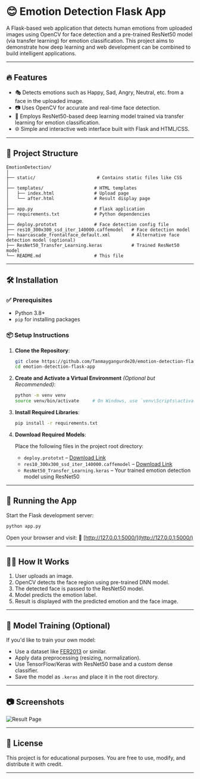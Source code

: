 

# 😊 Emotion Detection Flask App

A Flask-based web application that detects human emotions from uploaded images using OpenCV for face detection and a pre-trained ResNet50 model (via transfer learning) for emotion classification. This project aims to demonstrate how deep learning and web development can be combined to build intelligent applications.

---

## 🔥 Features

* 🎭 Detects emotions such as Happy, Sad, Angry, Neutral, etc. from a face in the uploaded image.
* 📷 Uses OpenCV for accurate and real-time face detection.
* 🤖 Employs ResNet50-based deep learning model trained via transfer learning for emotion classification.
* 🌐 Simple and interactive web interface built with Flask and HTML/CSS.

---

## 📁 Project Structure

```
EmotionDetection/
│
├── static/                       # Contains static files like CSS
│
├── templates/                   # HTML templates
│   ├── index.html               # Upload page
│   └── after.html               # Result display page
│
├── app.py                       # Flask application
├── requirements.txt             # Python dependencies
│
├── deploy.prototxt              # Face detection config file
├── res10_300x300_ssd_iter_140000.caffemodel   # Face detection model
├── haarcascade_frontalface_default.xml        # Alternative face detection model (optional)
├── ResNet50_Transfer_Learning.keras           # Trained ResNet50 model
└── README.md                    # This file
```

---

## 🛠️ Installation

### ✅ Prerequisites

* Python 3.8+
* `pip` for installing packages

### 📦 Setup Instructions

1. **Clone the Repository**:

   ```bash
   git clone https://github.com/Tanmaygangurde20/emotion-detection-flask-app.git
   cd emotion-detection-flask-app
   ```

2. **Create and Activate a Virtual Environment** *(Optional but Recommended)*:

   ```bash
   python -m venv venv
   source venv/bin/activate     # On Windows, use `venv\Scripts\activate`
   ```

3. **Install Required Libraries**:

   ```bash
   pip install -r requirements.txt
   ```

4. **Download Required Models**:

   Place the following files in the project root directory:

   * `deploy.prototxt` – [Download Link](https://github.com/opencv/opencv/blob/master/samples/dnn/face_detector/deploy.prototxt)
   * `res10_300x300_ssd_iter_140000.caffemodel` – [Download Link](https://github.com/opencv/opencv/blob/master/samples/dnn/face_detector/res10_300x300_ssd_iter_140000.caffemodel)
   * `ResNet50_Transfer_Learning.keras` – Your trained emotion detection model using ResNet50

---

## 🚀 Running the App

Start the Flask development server:

```bash
python app.py
```

Open your browser and visit:
📍 [http://127.0.0.1:5000/](http://127.0.0.1:5000/)

---

## 👨‍🔬 How It Works

1. User uploads an image.
2. OpenCV detects the face region using pre-trained DNN model.
3. The detected face is passed to the ResNet50 model.
4. Model predicts the emotion label.
5. Result is displayed with the predicted emotion and the face image.

---

## 🧠 Model Training (Optional)

If you'd like to train your own model:

* Use a dataset like [FER2013](https://www.kaggle.com/datasets/msambare/fer2013) or similar.
* Apply data preprocessing (resizing, normalization).
* Use TensorFlow/Keras with ResNet50 base and a custom dense classifier.
* Save the model as `.keras` and place it in the root directory.

---

## 📷 Screenshots

![Result Page](virat_page.png)

---

## 📄 License

This project is for educational purposes. You are free to use, modify, and distribute it with credit.

---


